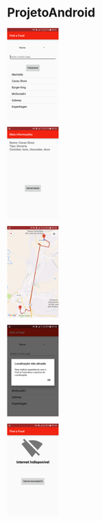 # ProjetoAndroid
<img src="https://github.com/igorlimasan/ProjetoAndroid/blob/master/prints/Screenshot_20161003-095156.png" width=120)><p>
<img src="https://github.com/igorlimasan/ProjetoAndroid/blob/master/prints/Screenshot_20161003-095202.png" width=120)><p>
<img src="https://github.com/igorlimasan/ProjetoAndroid/blob/master/prints/Screenshot_20161003-095301.png" width=120)><p>
<img src="https://github.com/igorlimasan/ProjetoAndroid/blob/master/prints/Screenshot_20161003-095354.png" width=120)><p>
<img src="https://github.com/igorlimasan/ProjetoAndroid/blob/master/prints/Screenshot_20161003-095405.png" width=120)><p>






